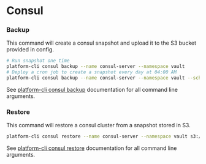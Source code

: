 # Consul

### Backup

This command will create a consul snapshot and upload it to the S3 bucket provided in config.

```bash
# Run snapshot one time
platform-cli consul backup --name consul-server --namespace vault
# Deploy a cron job to create a snapshot every day at 04:00 AM
platform-cli consul backup --name consul-server --namespace vault --schedule "0 4 * * *" 
```

See [platform-cli consul backup](../../../cli/platform-cli_consul_backup/) documentation for all command line arguments.


### Restore

This command will restore a consul cluster from a snapshot stored in S3.

```bash
platform-cli consul restore --name consul-server --namespace vault s3://consul-backups/consul/backups/vault/consul-server/2020-04-03_01:02:03.snapshot
```

See [platform-cli consul restore](../../../cli/platform-cli_consul_restore/) documentation for all command line arguments.

